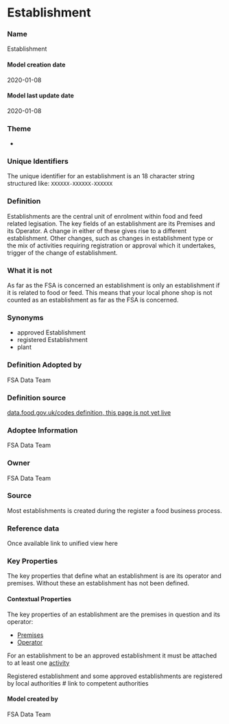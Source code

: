 # Establishment
### Name
Establishment
#### Model creation date
2020-01-08
#### Model last update date
2020-01-08
### Theme
*
### Unique Identifiers
The unique identifier for an establishment is an 18 character string structured like: `XXXXXX-XXXXXX-XXXXXX`
### Definition
Establishments are the central unit of enrolment within food and feed related legisation. The key fields of an establishment are its Premises and its Operator. A change in either of these gives rise to a different establishment. Other changes, such as changes in establishment type or the mix of activities requiring registration or approval which it undertakes, trigger of the change of establishment.

### What it is not
As far as the FSA is concerned an establishment is only an establishment if it is related to food or feed. This means that your local phone shop is not counted as an establishment as far as the FSA is concerned.
### Synonyms
*   approved Establishment
*   registered Establishment
*   plant
### Definition Adopted by
FSA Data Team

### Definition source
[data.food.gov.uk/codes definition, this page is not yet live](https://data.food.gov.uk/codes/business/def/establishment.ttl)
### Adoptee Information
FSA Data Team
### Owner
FSA Data Team
### Source
Most establishments is created during the register a food business process.
### Reference data
Once available link to unified view here
### Key Properties
The key properties that define what an establishment is are its operator and premises. Without these an establishment has not been defined.

#### Contextual Properties
The key properties of an establishment are the premises in question and its operator:
*   [Premises](/model/draft/Premises.md)
*   [Operator](http://www.google.com)

For an establishment to be an approved establishment it must be attached to at least one [activity](/model/draft/Activity.md)

Registered establishment and some approved establishments are registered by local authorities # link to competent authorities
#### Model created by
FSA Data Team
